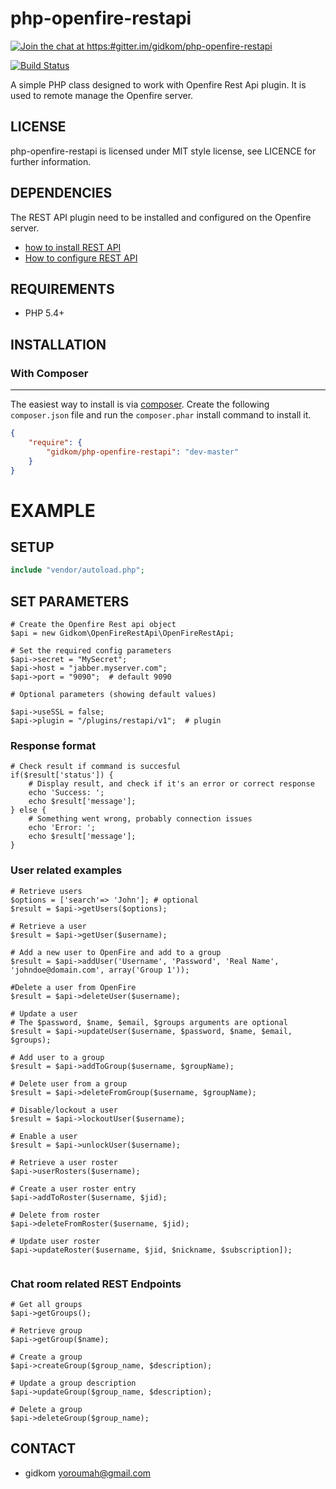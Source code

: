 php-openfire-restapi
=====================

[![Join the chat at https:#gitter.im/gidkom/php-openfire-restapi](https:#badges.gitter.im/Join%20Chat.svg)](https:#gitter.im/gidkom/php-openfire-restapi?utm_source=badge&utm_medium=badge&utm_campaign=pr-badge&utm_content=badge)

[![Build Status](https:#scrutinizer-ci.com/g/gidkom/php-openfire-restapi/badges/build.png?b=master)](https:#scrutinizer-ci.com/g/gidkom/php-openfire-restapi/build-status/master)


A simple PHP class designed to work with Openfire Rest Api plugin. It is used to remote manage the Openfire server.

## LICENSE
php-openfire-restapi is licensed under MIT style license, see LICENCE for further information.

## DEPENDENCIES
The REST API plugin need to be installed and configured on the Openfire server.  
- [how to install REST API](https:#www.igniterealtime.org/projects/openfire/plugins/restapi/readme.html#installation)  
- [How to configure REST API](https:#www.igniterealtime.org/projects/openfire/plugins/restapi/readme.html#authentication)  

## REQUIREMENTS
- PHP 5.4+

## INSTALLATION

### With Composer
-------------
The easiest way to install is via [composer](http:#getcomposer.org/). Create the following `composer.json` file and run the `composer.phar` install command to install it.

```json
{
    "require": {
        "gidkom/php-openfire-restapi": "dev-master"
    }
}
```


# EXAMPLE


## SETUP
```php
include "vendor/autoload.php";

```

## SET PARAMETERS
```
# Create the Openfire Rest api object
$api = new Gidkom\OpenFireRestApi\OpenFireRestApi;

# Set the required config parameters
$api->secret = "MySecret";
$api->host = "jabber.myserver.com";
$api->port = "9090";  # default 9090

# Optional parameters (showing default values)

$api->useSSL = false;
$api->plugin = "/plugins/restapi/v1";  # plugin 
```

### Response format
```
# Check result if command is succesful
if($result['status']) {
    # Display result, and check if it's an error or correct response
    echo 'Success: ';
    echo $result['message'];
} else {
    # Something went wrong, probably connection issues
    echo 'Error: ';
    echo $result['message'];
}

```

### User related examples

```
# Retrieve users
$options = ['search'=> 'John']; # optional
$result = $api->getUsers($options);

# Retrieve a user
$result = $api->getUser($username);

# Add a new user to OpenFire and add to a group
$result = $api->addUser('Username', 'Password', 'Real Name', 'johndoe@domain.com', array('Group 1'));

#Delete a user from OpenFire
$result = $api->deleteUser($username);

# Update a user
# The $password, $name, $email, $groups arguments are optional
$result = $api->updateUser($username, $password, $name, $email, $groups);

# Add user to a group
$result = $api->addToGroup($username, $groupName);

# Delete user from a group
$result = $api->deleteFromGroup($username, $groupName);

# Disable/lockout a user
$result = $api->lockoutUser($username);

# Enable a user
$result = $api->unlockUser($username);

# Retrieve a user roster
$api->userRosters($username);

# Create a user roster entry
$api->addToRoster($username, $jid);

# Delete from roster
$api->deleteFromRoster($username, $jid);

# Update user roster
$api->updateRoster($username, $jid, $nickname, $subscription]);


```

### Chat room related REST Endpoints














```
# Get all groups
$api->getGroups();

# Retrieve group 
$api->getGroup($name);

# Create a group
$api->createGroup($group_name, $description);

# Update a group description
$api->updateGroup($group_name, $description);

# Delete a group
$api->deleteGroup($group_name);

```

## CONTACT
- gidkom <yoroumah@gmail.com>
